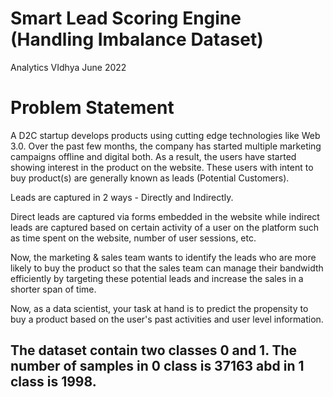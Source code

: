 # Smart Lead Scoring Engine (Handling Imbalance Dataset)
Analytics VIdhya June 2022

# Problem Statement
A D2C startup develops products using cutting edge technologies like Web 3.0. Over the past few months, the company has started multiple marketing campaigns offline and digital both. As a result, the users have started showing interest in the product on the website. These users with intent to buy product(s) are generally known as leads (Potential Customers).

Leads are captured in 2 ways - Directly and Indirectly.

Direct leads are captured via forms embedded in the website while indirect leads are captured based on certain activity of a user on the platform such as time spent on the website, number of user sessions, etc.

Now, the marketing & sales team wants to identify the leads who are more likely to buy the product so that the sales team can manage their bandwidth efficiently by targeting these potential leads and increase the sales in a shorter span of time.

Now, as a data scientist, your task at hand is to predict the propensity to buy a product based on the user's past activities and user level information.

## The dataset contain two classes 0 and 1. The number of samples in 0 class is 37163 abd in 1 class is 1998.
